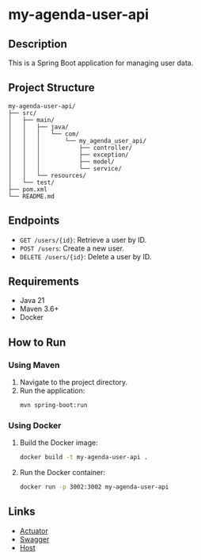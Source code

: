 # my-agenda-user-api

## Description
This is a Spring Boot application for managing user data.

## Project Structure

```
my-agenda-user-api/
├── src/
│   ├── main/
│   │   ├── java/
│   │   │   └── com/
│   │   │       └── my_agenda_user_api/
│   │   │           ├── controller/
│   │   │           ├── exception/
│   │   │           ├── model/
│   │   │           └── service/
│   │   └── resources/
│   └── test/
├── pom.xml
└── README.md
```

## Endpoints
- `GET /users/{id}`: Retrieve a user by ID.
- `POST /users`: Create a new user.
- `DELETE /users/{id}`: Delete a user by ID.

## Requirements
- Java 21
- Maven 3.6+
- Docker

## How to Run

### Using Maven
1. Navigate to the project directory.
2. Run the application:
   ```sh
   mvn spring-boot:run
   ```

### Using Docker
1. Build the Docker image:
   ```sh
   docker build -t my-agenda-user-api .
   ```
2. Run the Docker container:
   ```sh
   docker run -p 3002:3002 my-agenda-user-api
   ```

## Links
- [Actuator](http://localhost:3002/actuator)
- [Swagger](http://localhost:3002/swagger-ui/index.html)
- [Host](http://localhost:3002)
```